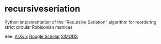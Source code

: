 # recursiveseriation
 Python implementation of the "Recursive Seriation" algorithm for reordering strict circular Robisonian matrices

See:
[ArXvix](https://arxiv.org/abs/2106.05944)
[Google Scholar](https://scholar.google.com/citations?view_op=view_citation&hl=en&user=_VV7RLwAAAAJ&citation_for_view=_VV7RLwAAAAJ:u5HHmVD_uO8C)
[SIMODS](https://epubs.siam.org/doi/abs/10.1137/21M139356X)
